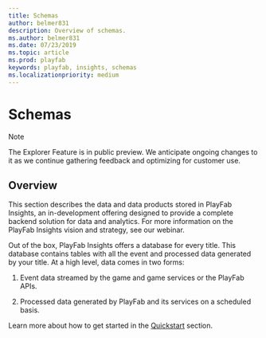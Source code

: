 ```yaml
---
title: Schemas
author: belmer831
description: Overview of schemas.
ms.author: belmer831
ms.date: 07/23/2019    
ms.topic: article
ms.prod: playfab
keywords: playfab, insights, schemas
ms.localizationpriority: medium
---
```


# Schemas

> [!NOTE]
> The Explorer Feature is in public preview. We anticipate ongoing changes to it as we continue gathering feedback and optimizing for customer use. 

## Overview

This section describes the data and data products stored in PlayFab Insights, an in-development offering designed to provide a complete backend solution for data and analytics. For more information on the PlayFab Insights vision and strategy, see our webinar.

Out of the box, PlayFab Insights offers a database for every title. This database contains tables with all the event and processed data generated by your title. At a high level, data comes in two forms:

1. Event data streamed by the game and game services or the PlayFab APIs.

1. Processed data generated by PlayFab and its services on a scheduled basis.

Learn more about how to get started in the [Quickstart](quickstart.md) section.

